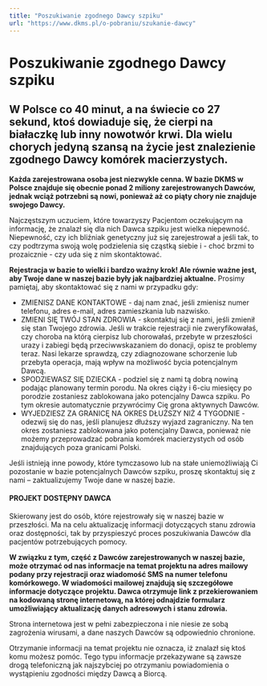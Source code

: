 ```yaml
---
title: "Poszukiwanie zgodnego Dawcy szpiku"
url: "https://www.dkms.pl/o-pobraniu/szukanie-dawcy"
---
```


# Poszukiwanie zgodnego Dawcy szpiku

## W Polsce co 40 minut, a na świecie co 27 sekund, ktoś dowiaduje się, że cierpi na białaczkę lub inny nowotwór krwi. Dla wielu chorych jedyną szansą na życie jest znalezienie zgodnego Dawcy komórek macierzystych. 

**Każda zarejestrowana osoba jest niezwykle cenna. W bazie DKMS w Polsce znajduje się obecnie ponad 2 miliony zarejestrowanych Dawców, jednak wciąż potrzebni są nowi, ponieważ aż co piąty chory nie znajduje swojego Dawcy.**


Najczęstszym uczuciem, które towarzyszy Pacjentom oczekującym na informację, że znalazł się dla nich Dawca szpiku jest wielka niepewność. Niepewność, czy ich bliźniak genetyczny już się zarejestrował a jeśli tak, to czy podtrzyma swoją wolę podzielenia się cząstką siebie i \- choć brzmi to prozaicznie \- czy uda się z nim skontaktować.


**Rejestracja w bazie to wielki i bardzo ważny krok! Ale równie ważne jest, aby Twoje dane w naszej bazie były jak najbardziej aktualne.** Prosimy pamiętaj, aby skontaktować się z nami w przypadku gdy:


* ZMIENISZ DANE KONTAKTOWE \- daj nam znać, jeśli zmienisz numer telefonu, adres e\-mail, adres zamieszkania lub nazwisko.
* ZMIENI SIĘ TWÓJ STAN ZDROWIA \- skontaktuj się z nami, jeśli zmienił się stan Twojego zdrowia. Jeśli w trakcie rejestracji nie zweryfikowałaś, czy choroba na którą cierpisz lub chorowałaś, przebyte w przeszłości urazy i zabiegi będą przeciwwskazaniem do donacji, opisz te problemy teraz. Nasi lekarze sprawdzą, czy zdiagnozowane schorzenie lub przebyta operacja, mają wpływ na możliwość bycia potencjalnym Dawcą.
* SPODZIEWASZ SIĘ DZIECKA \- podziel się z nami tą dobrą nowiną podając planowany termin porodu. Na okres ciąży i 6\-ciu miesięcy po porodzie zostaniesz zablokowana jako potencjalny Dawca szpiku. Po tym okresie automatycznie przywrócimy Cię grona aktywnych Dawców.
* WYJEDZIESZ ZA GRANICĘ NA OKRES DŁUŻSZY NIŻ 4 TYGODNIE \- odezwij się do nas, jeśli planujesz dłuższy wyjazd zagraniczny. Na ten okres zostaniesz zablokowana jako potencjalny Dawca, ponieważ nie możemy przeprowadzać pobrania komórek macierzystych od osób znajdujących poza granicami Polski.


Jeśli istnieją inne powody, które tymczasowo lub na stałe uniemożliwiają Ci pozostanie w bazie potencjalnych Dawców szpiku, proszę skontaktuj się z nami – zaktualizujemy Twoje dane w naszej bazie.


#### PROJEKT DOSTĘPNY DAWCA


Skierowany jest do osób, które rejestrowały się w naszej bazie w przeszłości. Ma na celu aktualizację informacji dotyczących stanu zdrowia oraz dostępności, tak by przyspieszyć proces poszukiwania Dawców dla pacjentów potrzebujących pomocy.


**W związku z tym, część z Dawców zarejestrowanych w naszej bazie, może otrzymać od nas informacje na temat projektu na adres mailowy podany przy rejestracji oraz wiadomość SMS na numer telefonu komórkowego. W wiadomości mailowej znajdują się szczegółowe informacje dotyczące projektu. Dawca otrzymuje link z przekierowaniem na kodowaną stronę internetową, na której odnajdzie formularz umożliwiający aktualizację danych adresowych i stanu zdrowia.**


Strona internetowa jest w pełni zabezpieczona i nie niesie ze sobą zagrożenia wirusami, a dane naszych Dawców są odpowiednio chronione.  

Otrzymanie informacji na temat projektu nie oznacza, iż znalazł się ktoś komu możesz pomóc. Tego typu informacje przekazywane są zawsze drogą telefoniczną jak najszybciej po otrzymaniu powiadomienia o wystąpieniu zgodności między Dawcą a Biorcą.


